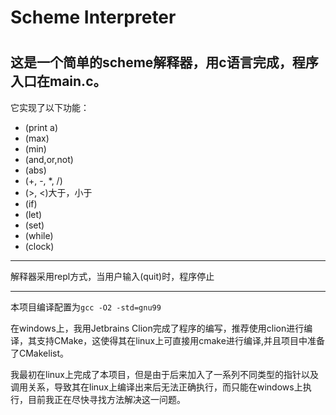 <h1>Scheme Interpreter<h1>  

这是一个简单的scheme解释器，用c语言完成，程序入口在main.c。
---
它实现了以下功能：

* (print a) 
* (max)
* (min) 
* (and,or,not)
* (abs) 
* (+, -, *, /)
* (>, <)大于，小于
* (if)
* (let)
* (set)
* (while)
* (clock)

___
解释器采用repl方式，当用户输入(quit)时，程序停止
___

本项目编译配置为`gcc -O2 -std=gnu99`

在windows上，我用Jetbrains Clion完成了程序的编写，推荐使用clion进行编译，其支持CMake，这使得其在linux上可直接用cmake进行编译,并且项目中准备了CMakelist。

我最初在linux上完成了本项目，但是由于后来加入了一系列不同类型的指针以及调用关系，导致其在linux上编译出来后无法正确执行，而只能在windows上执行，目前我正在尽快寻找方法解决这一问题。
